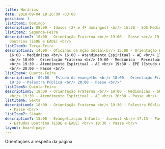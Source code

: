 ```yaml
---
title: Horários
date: 2018-09-04 18:26:00 -03:00
position: 3
listItem1: Domingo
description1: 08:00 - Idosos (2º e 4º domingos) <br/> 15:30 - SOS Mediúnico <br/> 17:00 - Mediúnicas <br/> 17:30 - Orientação Fraterna  <br/> 18:00 - Hora da prece  
listItem2: Segunda-Feira
description2: 18:00 - Orientação Fraterna <br/> 19:00 - Passe <br/> 19:30 - Estudos
  Doutrina (ESDE e EADE) <br/>
listItem3: Terça-Feira
description3: 14:00 - Oficinas da Ação Social<br/> 15:00 - Orientação Fraterna <br/>
  16:00 - Mediúnicas <br/> 16:00 - Atendimento Espiritual - AE <br/> 17:00 - Passe
  <br/> 18:00 - Orientação Fraterna <br/> 19:00 - Mediúnica - Receituário Mediúnico
  <br/> 19:30 - Atendimento Espiritual - AE <br/> 19:30 - EPE (Estudo da Doutrina)
  <br/> 20:00 - Passe <br/>
listItem4: Quarta-Feira
description4: '09:00 - Estudo do evangelho <br/> 18:00 - Orientação Fraterna <br/>
  19:30 - Palestra Pública <br/> 20:00 - Passe <br/>'
listItem5: Quinta-Feira
description5: 18:00 - Orientação Fraterna <br/> 19:00 - Mediúnicas - SOS Mediúnico
  <br/> 19:30 - Atendimento Espiritual - AE <br/> 20:30 - Passe <br/>
listItem6: Sexta
description6: 18:00 - Orientação Fraterna <br/> 19:30 - Palestra Pública <br/> 20:30
  - Passe <br/>
listItem7: Sábado
description7: 15:00 - Evangelização Infanto - Juvenil <br/> 17:15 - Passe <br/> 17:30
  - Estudos Doutrina (ESDE e EADE) <br/> 19:30 - Passe <br/>
layout: board-page
---
```


Orientações a respeito da pagina

